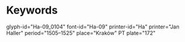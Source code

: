 # Keywords
glyph-id="Ha-09_0104"
font-id="Ha-09"
printer-id="Ha"
printer="Jan Haller"
period="1505–1525"
place="Kraków"
PT plate="172"
